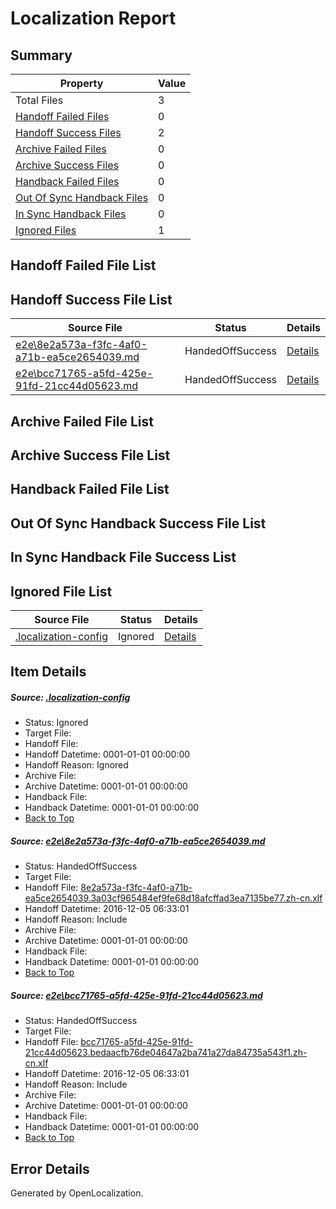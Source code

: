 # <a name='report-top'></a> Localization Report

## Summary
 Property | Value 
 -------- | ----- 
 Total Files | 3
[ Handoff Failed Files ](#handoff-failed-list)| 0
[ Handoff Success Files ](#handoff-success-list)| 2
[ Archive Failed Files ](#archive-failed-list)| 0
[ Archive Success Files ](#archive-success-list)| 0
[ Handback Failed Files ](#handback-failed-list)| 0
[ Out Of Sync Handback Files ](#outofsync-handback-success-list)| 0
[ In Sync Handback Files ](#insync-handback-success-list)| 0
[ Ignored Files ](#ignored-list)| 1

## <a name='handoff-failed-list'></a> Handoff Failed File List

## <a name='handoff-success-list'></a> Handoff Success File List
 Source File | Status | Details 
 ----------- | ------ | ------- 
 [e2e\8e2a573a-f3fc-4af0-a71b-ea5ce2654039.md](https://github.com/OpenLocalizationTestOrg/ol-test0/blob/aae38c14b91c48f12fd452771f5febd09ea40d6f/e2e/8e2a573a-f3fc-4af0-a71b-ea5ce2654039.md) | HandedOffSuccess | [Details](#261c4271d1710808de8cf06e91f9563c6872780d1)
 [e2e\bcc71765-a5fd-425e-91fd-21cc44d05623.md](https://github.com/OpenLocalizationTestOrg/ol-test0/blob/aae38c14b91c48f12fd452771f5febd09ea40d6f/e2e/bcc71765-a5fd-425e-91fd-21cc44d05623.md) | HandedOffSuccess | [Details](#08a9f9d2de6a45b4e8036a14fc2131cdbca72a772)

## <a name='archive-failed-list'></a> Archive Failed File List

## <a name='archive-success-list'></a> Archive Success File List

## <a name='handback-failed-list'></a> Handback Failed File List

## <a name='outofsync-handback-success-list'></a> Out Of Sync Handback Success File List

## <a name='insync-handback-success-list'></a> In Sync Handback File Success List

## <a name='ignored-list'></a> Ignored File List
 Source File | Status | Details 
 ----------- | ------ | ------- 
 [.localization-config](https://github.com/OpenLocalizationTestOrg/ol-test0/blob/aae38c14b91c48f12fd452771f5febd09ea40d6f/.localization-config) | Ignored | [Details](#c268a05ecaa7ec85942ed632c29928ee5bd6da8d0)

## Item Details
##### <a name='c268a05ecaa7ec85942ed632c29928ee5bd6da8d0'></a> Source: [.localization-config](https://github.com/OpenLocalizationTestOrg/ol-test0/blob/aae38c14b91c48f12fd452771f5febd09ea40d6f/.localization-config)
* Status: Ignored
* Target File: 
* Handoff File: 
* Handoff Datetime: 0001-01-01 00:00:00
* Handoff Reason: Ignored
* Archive File: 
* Archive Datetime: 0001-01-01 00:00:00
* Handback File: 
* Handback Datetime: 0001-01-01 00:00:00
* [Back to Top](#report-top)

##### <a name='261c4271d1710808de8cf06e91f9563c6872780d1'></a> Source: [e2e\8e2a573a-f3fc-4af0-a71b-ea5ce2654039.md](https://github.com/OpenLocalizationTestOrg/ol-test0/blob/aae38c14b91c48f12fd452771f5febd09ea40d6f/e2e/8e2a573a-f3fc-4af0-a71b-ea5ce2654039.md)
* Status: HandedOffSuccess
* Target File: 
* Handoff File: [8e2a573a-f3fc-4af0-a71b-ea5ce2654039.3a03cf965484ef9fe68d18afcffad3ea7135be77.zh-cn.xlf](https://github.com/OpenLocalizationTestOrg/ol-test0-handoff/blob/4ebc7cc28d68d80901a8844348039bf51228dd44/ol-handoff/OpenLocalizationTestOrg/ol-test0-zhcn/shujia/ht/8e2a573a-f3fc-4af0-a71b-ea5ce2654039.3a03cf965484ef9fe68d18afcffad3ea7135be77.zh-cn.xlf)
* Handoff Datetime: 2016-12-05 06:33:01
* Handoff Reason: Include
* Archive File: 
* Archive Datetime: 0001-01-01 00:00:00
* Handback File: 
* Handback Datetime: 0001-01-01 00:00:00
* [Back to Top](#report-top)

##### <a name='08a9f9d2de6a45b4e8036a14fc2131cdbca72a772'></a> Source: [e2e\bcc71765-a5fd-425e-91fd-21cc44d05623.md](https://github.com/OpenLocalizationTestOrg/ol-test0/blob/aae38c14b91c48f12fd452771f5febd09ea40d6f/e2e/bcc71765-a5fd-425e-91fd-21cc44d05623.md)
* Status: HandedOffSuccess
* Target File: 
* Handoff File: [bcc71765-a5fd-425e-91fd-21cc44d05623.bedaacfb76de04647a2ba741a27da84735a543f1.zh-cn.xlf](https://github.com/OpenLocalizationTestOrg/ol-test0-handoff/blob/4ebc7cc28d68d80901a8844348039bf51228dd44/ol-handoff/OpenLocalizationTestOrg/ol-test0-zhcn/shujia/ht/bcc71765-a5fd-425e-91fd-21cc44d05623.bedaacfb76de04647a2ba741a27da84735a543f1.zh-cn.xlf)
* Handoff Datetime: 2016-12-05 06:33:01
* Handoff Reason: Include
* Archive File: 
* Archive Datetime: 0001-01-01 00:00:00
* Handback File: 
* Handback Datetime: 0001-01-01 00:00:00
* [Back to Top](#report-top)


## Error Details

Generated by OpenLocalization.
